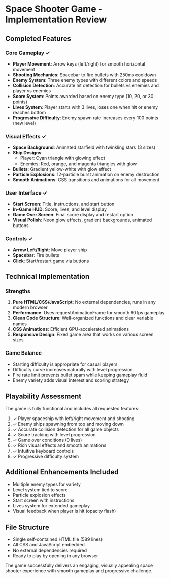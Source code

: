 # Space Shooter Game - Implementation Review

## Completed Features

### Core Gameplay ✓
- **Player Movement**: Arrow keys (left/right) for smooth horizontal movement
- **Shooting Mechanics**: Spacebar to fire bullets with 250ms cooldown
- **Enemy System**: Three enemy types with different colors and speeds
- **Collision Detection**: Accurate hit detection for bullets vs enemies and player vs enemies
- **Score System**: Points awarded based on enemy type (10, 20, or 30 points)
- **Lives System**: Player starts with 3 lives, loses one when hit or enemy reaches bottom
- **Progressive Difficulty**: Enemy spawn rate increases every 100 points (new level)

### Visual Effects ✓
- **Space Background**: Animated starfield with twinkling stars (3 sizes)
- **Ship Designs**:
  - Player: Cyan triangle with glowing effect
  - Enemies: Red, orange, and magenta triangles with glow
- **Bullets**: Gradient yellow-white with glow effect
- **Particle Explosions**: 12-particle burst animation on enemy destruction
- **Smooth Animations**: CSS transitions and animations for all movement

### User Interface ✓
- **Start Screen**: Title, instructions, and start button
- **In-Game HUD**: Score, lives, and level display
- **Game Over Screen**: Final score display and restart option
- **Visual Polish**: Neon glow effects, gradient backgrounds, animated buttons

### Controls ✓
- **Arrow Left/Right**: Move player ship
- **Spacebar**: Fire bullets
- **Click**: Start/restart game via buttons

## Technical Implementation

### Strengths
1. **Pure HTML/CSS/JavaScript**: No external dependencies, runs in any modern browser
2. **Performance**: Uses requestAnimationFrame for smooth 60fps gameplay
3. **Clean Code Structure**: Well-organized functions and clear variable names
4. **CSS Animations**: Efficient GPU-accelerated animations
5. **Responsive Design**: Fixed game area that works on various screen sizes

### Game Balance
- Starting difficulty is appropriate for casual players
- Difficulty curve increases naturally with level progression
- Fire rate limit prevents bullet spam while keeping gameplay fluid
- Enemy variety adds visual interest and scoring strategy

## Playability Assessment

The game is fully functional and includes all requested features:
1. ✓ Player spaceship with left/right movement and shooting
2. ✓ Enemy ships spawning from top and moving down
3. ✓ Accurate collision detection for all game objects
4. ✓ Score tracking with level progression
5. ✓ Game over conditions (0 lives)
6. ✓ Rich visual effects and smooth animations
7. ✓ Intuitive keyboard controls
8. ✓ Progressive difficulty system

## Additional Enhancements Included
- Multiple enemy types for variety
- Level system tied to score
- Particle explosion effects
- Start screen with instructions
- Lives system for extended gameplay
- Visual feedback when player is hit (opacity flash)

## File Structure
- Single self-contained HTML file (589 lines)
- All CSS and JavaScript embedded
- No external dependencies required
- Ready to play by opening in any browser

The game successfully delivers an engaging, visually appealing space shooter experience with smooth gameplay and progressive challenge.